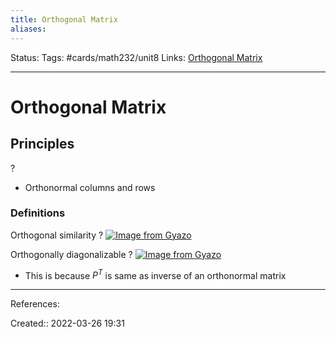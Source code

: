```yaml
---
title: Orthogonal Matrix
aliases:
---
```

Status:
Tags: #cards/math232/unit8
Links: [Orthogonal Matrix](out/orthogonal-matrix.md)
___

# Orthogonal Matrix

## Principles
?
- Orthonormal columns and rows

### Definitions
Orthogonal similarity
?
[![Image from Gyazo](https://i.gyazo.com/148834460d5a2166ce2db0b56fc26fb4.png)](https://gyazo.com/148834460d5a2166ce2db0b56fc26fb4)

Orthogonally diagonalizable
?
[![Image from Gyazo](https://i.gyazo.com/0d57c6d1a83bd563f8e8b19f91a6a70e.png)](https://gyazo.com/0d57c6d1a83bd563f8e8b19f91a6a70e)
- This is because $P^T$ is same as inverse of an orthonormal matrix

___
References:

Created:: 2022-03-26 19:31
